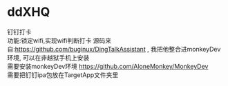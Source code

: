 # ddXHQ   
钉钉打卡 <br /> 
功能:锁定wifi,实现wifi判断打卡
源码来自:https://github.com/buginux/DingTalkAssistant ,  我把他整合进monkeyDev环境, 可以在非越狱手机上安装<br /> 
需要安装monkeyDev环境 https://github.com/AloneMonkey/MonkeyDev<br /> 
需要把钉钉ipa包放在TargetApp文件夹里<br /> 
